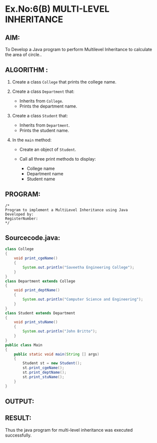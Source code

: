 # Ex.No:6(B) MULTI-LEVEL INHERITANCE

## AIM:
To Develop a Java program to perform Multilevel Inheritance to calculate the area of circle..

## ALGORITHM :

1. Create a class `College` that prints the college name.

2. Create a class `Department` that:

   * Inherits from `College`.
   * Prints the department name.

3. Create a class `Student` that:

   * Inherits from `Department`.
   * Prints the student name.

4. In the `main` method:

   * Create an object of `Student`.
   * Call all three print methods to display:

     * College name
     * Department name
     * Student name

## PROGRAM:
 ```
/*
Program to implement a MultiLevel Inheritance using Java
Developed by: 
RegisterNumber:  
*/
```

## Sourcecode.java:
```java
class College
{
    void print_cgeName()
    {
        System.out.println("Saveetha Engineering College");
    }
}
class Department extends College
{
    void print_deptName()
    {
        System.out.println("Computer Science and Engineering");
    }
}
class Student extends Department
{
    void print_stuName()
    {
        System.out.println("John Britto");
    }
}
public class Main
{
    public static void main(String [] args)
    {
        Student st = new Student();
        st.print_cgeName();
        st.print_deptName();
        st.print_stuName();
    }
}
```

## OUTPUT:


## RESULT:
Thus the java program for multi-level inheritance was executed successfully.





